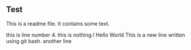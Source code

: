 ## Test
This is a readme file. It contains some text.

this is line number 4.
this is nothing.!
Hello World
This is a new line written using git bash.
another line
